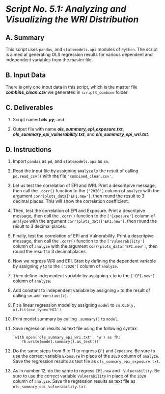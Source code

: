 # ***Script No. 5.1: Analyzing and Visualizing the WRI Distribution***

## A. Summary

This script uses `pandas`,  and `statsmodels.api` modules of `Python`. The script is aimed at generating OLS regression results for various dependent and independent variables from the master file.

## B. Input Data

There is only one input data in this script, which is the master file ***combine_clean.csv*** we generated in `script4_combine` folder. 

## C. Deliverables

1. Script named ***ols.py***; and

2. Output file with name ***ols_summary_epi_exposure.txt***, ***ols_summary_epi_vulnerability.txt***, and ***ols_summary_epi_wri.txt***.

## D. Instructions

1. Import `pandas` as `pd`, and `statsmodels.api` as `sm`.

2. Read the input file by assigning `analyze` to the result of calling `pd.read_csv()` with the file `'combined_clean.csv'`.

3. Let us test the correlation of EPI and WRI. Print a descritpive message, then call the `.corr()` function to the `['2020']` column of `analyze` with the argument `corr(plots_data['EPI.new']`, then round the result to 3 decimal places. This will show the correlation coefficient.

4. Then, test the correlation of EPI and Exposure. Print a descritpive message, then call the `.corr()` function to the `['Exposure']` column of `analyze` with the argument `corr(plots_data['EPI.new']`, then round the result to 3 decimal places. 

5. Finally, test the correlation of EPI and Vulnerability. Print a descritpive message, then call the `.corr()` function to the `['Vulnerability']` column of `analyze` with the argument `corr(plots_data['EPI.new']`, then round the result to 3 decimal places. 


6. Now we regress WRI and EPI. Start by defining the dependent variable by assigning `y` to to the `['2020']` column of `analyze`.

7. Then define independent variable by assigning `x` to to the `['EPI.new']` column of `analyze`.

8. Add constant to independent variable by assigning `x` to the result of calling `sm.add_constant(x)`.

9. Fit a linear regression model by assigning `model` to `sm.OLS(y, x).fit(cov_type='HC1')`

10. Print model summary by calling `.summary()` to `model`.

11. Save regression results as text file using the following syntax:

        `with open('ols_summary_epi_wri.txt', 'w') as fh:
            fh.write(model.summary().as_text())`

12. Do the same steps from 6 to 11 to regress `EPI` and `Exposure`. Be sure to use the correct variable `Exposure` in place of the `2020` column of `analyze`. Save the regression results as text file as `ols_summary_epi_exposure.txt`.

13. As in number 12, do the same to regress `EPI.new` and ` Vulnerability`. Be sure to use the correct variable `Vulnerability` in place of the `2020` column of `analyze`. Save the regression results as text file as `ols_summary_epi_vulnerability.txt`.